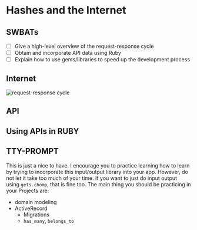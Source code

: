 # Hashes and the Internet

## SWBATs
- [ ] Give a high-level overview of the request-response cycle
- [ ] Obtain and incorporate API data using Ruby
- [ ] Explain how to use gems/libraries to speed up the development process

## Internet
![request-response cycle](https://miro.medium.com/max/633/1*VGO2Stzs2rzpEDX7aHlkrQ.png)


## API

## Using APIs in RUBY

## TTY-PROMPT
This is just a nice to have. I encourage you to practice learning how to learn by trying to incorporate this input/output library into your app. However, do not let it take too much of your time. If you want to just do input output using `gets.chomp`, that is fine too. The main thing you should be practicing in your Projects are:
* domain modeling
* ActiveRecord
  * Migrations
  * `has_many`, `belongs_to`
